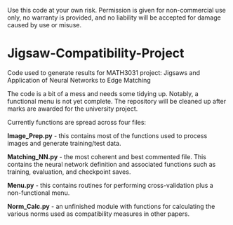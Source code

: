 Use this code at your own risk. Permission is given for non-commercial use only, no warranty is provided, and no liability will be accepted for damage caused by use or misuse.

# Jigsaw-Compatibility-Project

Code used to generate results for MATH3031 project: Jigsaws and Application of Neural Networks to Edge Matching

The code is a bit of a mess and needs some tidying up. Notably, a functional menu is not yet complete. The repository will be cleaned up after marks are awarded for the university project.

Currently functions are spread across four files:

<b>Image_Prep.py</b> - this contains most of the functions used to process images and generate training/test data.

<b>Matching_NN.py</b> - the most coherent and best commented file. This contains the neural network definition and associated functions such as training, evaluation, and checkpoint saves.

<b>Menu.py</b> - this contains routines for performing cross-validation plus a non-functional menu.

<b>Norm_Calc.py</b> - an unfinished module with functions for calculating the various norms used as compatibility measures in other papers.
